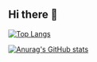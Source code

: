 ## Hi there 👋

<!--
**kuronosec/kuronosec** is a ✨ _special_ ✨ repository because its `README.md` (this file) appears on your GitHub profile.

Here are some ideas to get you started:

- 🔭 I’m currently working on ...
- 🌱 I’m currently learning ...
- 👯 I’m looking to collaborate on ...
- 🤔 I’m looking for help with ...
- 💬 Ask me about ...
- 📫 How to reach me: ...
- 😄 Pronouns: ...
- ⚡ Fun fact: ...
-->

[![Top Langs](https://github-readme-stats.vercel.app/api/top-langs/?username=kuronosec&show_icons=true&theme=radical)](https://github.com/kuronosec/github-readme-stats)

[![Anurag's GitHub stats](https://github-readme-stats.vercel.app/api?username=kuronosec&show_icons=true&theme=radical)](https://github.com/kuronosec/github-readme-stats)

